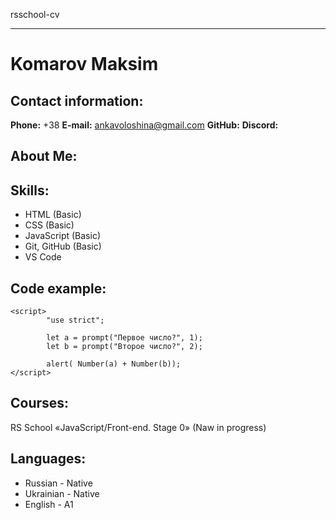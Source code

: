 rsschool-cv
*******************************
 Komarov Maksim
===============================

Contact information:
-------------------------------

**Phone:** +38
**E-mail:** ankavoloshina@gmail.com
**GitHub:**
**Discord:**

About Me:
------------------------------


Skills:
-----------------------------
* HTML (Basic)
* CSS (Basic)
* JavaScript (Basic)
* Git, GitHub (Basic)
* VS Code

Code example:
----------------------------
```
<script>
        "use strict";
        
        let a = prompt("Первое число?", 1);
        let b = prompt("Второе число?", 2);
        
        alert( Number(a) + Number(b));
</script>
```

Courses:
-------------------------
RS School «JavaScript/Front-end. Stage 0» (Naw in progress)

Languages:
-------------------------
* Russian - Native
* Ukrainian - Native
* English - А1
